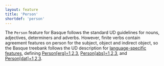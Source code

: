```yaml
---
layout: feature
title: 'Person'
shortdef: 'person'
---
```


The `Person` feature for Basque follows the standard UD guidelines for nouns, adjectives, determiners and adverbs. However, finite verbs contain agreement features on person for the subject, object and indirect object, so the Basque treebank follows the UD description for <a href="http://universaldependencies.github.io/docs/ext-feat-index.html"> language-specific features</a>, defining <a href="http://universaldependencies.github.io/docs/u/ext-feat/AbsErgDatPerson.html">Person[erg]=1,2,3</a>, <a href="http://universaldependencies.github.io/docs/u/ext-feat/AbsErgDatPerson.html">Person[abs]=1,2,3</a>, and <a href="http://universaldependencies.github.io/docs/u/ext-feat/AbsErgDatPerson.html">Person[dat]=1,2,3</a>.
